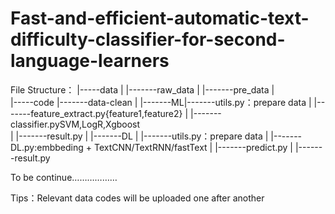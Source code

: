 # Fast-and-efficient-automatic-text-difficulty-classifier-for-second-language-learners

File Structure：
|-----data
|         |-------raw_data
|         |-------pre_data
|        
|-----code
          |-------data-clean
          |
          |-------ML|-------utils.py：prepare data
          |         |-------feature_extract.py{feature1,feature2}
          |         |-------classifier.pySVM,LogR,Xgboost  
          |         |-------result.py
          |
          |-------DL
          |         |-------utils.py：prepare data
          |         |-------DL.py:embbeding + TextCNN/TextRNN/fastText 
          |         |-------predict.py
          |         |-------result.py
          
          
To be continue………………

Tips：Relevant data codes will be uploaded one after another
